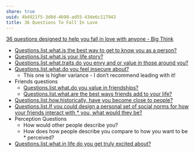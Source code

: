 ```yaml
---
share: true
uuid: 4b4921f5-3d0d-4698-ad55-434e6c117943
title: 36 Questions To Fall In Love
---
```

[36 questions designed to help you fall in love with anyone - Big Think](https://bigthink.com/surprising-science/how-to-fall-in-love-36-questions-and-deep-eye-contact/)

* [Questions.list.what.is the best way to get to know you as a person?](/undefined)
* [Questions.list.what.is your life story?](/undefined)
* [Questions.list.what.traits do you envy and or value in those around you?](/undefined)
* [Questions.list.what.do you feel insecure about?](/undefined)
  * This one is higher variance - I don’t recommend leading with it!
* Friends questions
  * [Questions.list.what.do you value in friendships?](/undefined)
  * [Questions.list.what.are the best ways friends add to your life?](/undefined)
* [Questions.list.how.historically, have you become close to people?](/undefined)
* [Questions.list.If you could design a personal set of social norms for how your friends interact with * you, what would they be?](/undefined)
* Perception Questions
  * How would other people describe you? 
  * How does how people describe you compare to how you want to be * perceived?
* [Questions.list.what.in life do you get truly excited about?](/undefined)